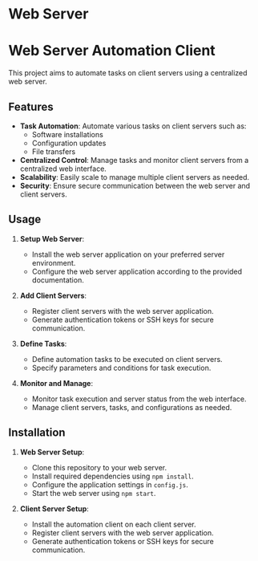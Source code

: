 # Web Server
# Web Server Automation Client

This project aims to automate tasks on client servers using a centralized web server.

## Features

- **Task Automation**: Automate various tasks on client servers such as:
  - Software installations
  - Configuration updates
  - File transfers
- **Centralized Control**: Manage tasks and monitor client servers from a centralized web interface.
- **Scalability**: Easily scale to manage multiple client servers as needed.
- **Security**: Ensure secure communication between the web server and client servers.

## Usage

1. **Setup Web Server**:
   - Install the web server application on your preferred server environment.
   - Configure the web server application according to the provided documentation.

2. **Add Client Servers**:
   - Register client servers with the web server application.
   - Generate authentication tokens or SSH keys for secure communication.

3. **Define Tasks**:
   - Define automation tasks to be executed on client servers.
   - Specify parameters and conditions for task execution.

4. **Monitor and Manage**:
   - Monitor task execution and server status from the web interface.
   - Manage client servers, tasks, and configurations as needed.

## Installation

1. **Web Server Setup**:
   - Clone this repository to your web server.
   - Install required dependencies using `npm install`.
   - Configure the application settings in `config.js`.
   - Start the web server using `npm start`.

2. **Client Server Setup**:
   - Install the automation client on each client server.
   - Register client servers with the web server application.
   - Generate authentication tokens or SSH keys for secure communication.


